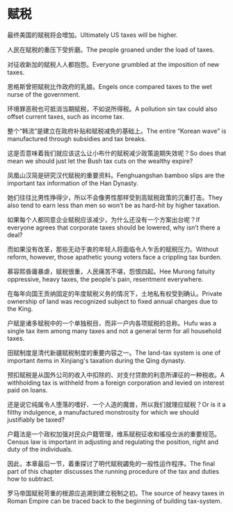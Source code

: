 # 赋税

<p><span class="chinese">最终美国的赋税将会增加。</span><span class="english">Ultimately US taxes will be higher.</span></p>

<p><span class="chinese">人民在赋税的重压下受折磨。</span><span class="english">The people groaned under the load of taxes.</span></p>

<p><span class="chinese">对征收新加的赋税人人都抱怨。</span><span class="english">Everyone grumbled at the imposition of new taxes.</span></p>

<p><span class="chinese">恩格斯曾把赋税比作政府的乳娘。</span><span class="english">Engels once compared taxes to the wet nurse of the government.</span></p>

<p><span class="chinese">环境罪恶税也可抵消当期赋税，不如说所得税。</span><span class="english">A pollution sin tax could also offset current taxes, such as income tax.</span></p>

<p><span class="chinese">整个“韩流”是建立在政府补贴和赋税减免的基础上。</span><span class="english">The entire “Korean wave” is manufactured through subsidies and tax breaks.</span></p>

<p><span class="chinese">这是否意味着我们就应该这么让小布什的赋税减少政策逾期失效呢？</span><span class="english">So does that mean we should just let the Bush tax cuts on the wealthy expire?</span></p>

<p><span class="chinese">凤凰山汉简是研究汉代赋税的重要资料。</span><span class="english">Fenghuangshan bamboo slips are the important tax information of the Han Dynasty.</span></p>

<p><span class="chinese">她们往往比男性挣得少，所以不会像男性那样受到高赋税政策的沉重打击。</span><span class="english">They also tend to earn less than men so won’t be as hard-hit by higher taxation.</span></p>

<p><span class="chinese">如果每个人都同意企业赋税应该减少，为什么还没有一个方案出台呢？</span><span class="english">If everyone agrees that corporate taxes should be lowered, why isn’t there a deal?</span></p>

<p><span class="chinese">而如果没有改革，那些无动于衷的年轻人将面临令人乍舌的赋税压力。</span><span class="english">Without reform, however, those apathetic young voters face a crippling tax burden.</span></p>

<p><span class="chinese">慕容熙昏庸暴虐，赋税很重，人民痛苦不堪，怨恨四起。</span><span class="english">Hee Murong fatuity oppressive, heavy taxes, the people's pain, resentment everywhere.</span></p>

<p><span class="chinese">在每年向国王贡纳固定的年度赋税义务的情况下，土地私有权受到确认。</span><span class="english">Private ownership of land was recognized subject to fixed annual charges due to the King.</span></p>

<p><span class="chinese">户赋是诸多赋税中的一个单独税目，而非一户内各项赋税的总称。</span><span class="english">Hufu was a single tax item among many taxes and not a general term for all household taxes.</span></p>

<p><span class="chinese">田赋制度是清代新疆赋税制度的重要内容之一。</span><span class="english">The land-tax system is one of important items in Xinjiang's taxation during the Qing dynasty.</span></p>

<p><span class="chinese">预扣赋税是从国外公司的收入中扣除的、对支付贷款的利息所课征的一种税收。</span><span class="english">A withholding tax is withheld from a foreign corporation and levied on interest paid on loans.</span></p>

<p><span class="chinese">还是说它纯属令人堕落的嗜好、一个人造的魔兽，所以我们就理应赋税？</span><span class="english">Or is it a filthy indulgence, a manufactured monstrosity for which we should justifiably be taxed?</span></p>

<p><span class="chinese">户籍法是一个政权加强对民众户籍管理，维系赋税征收和徭役佥派的重要规范。</span><span class="english">Census law is important in adjusting and regulating the position, right and duty of the individuals.</span></p>

<p><span class="chinese">因此，本章最后一节，着重探讨了明代赋税蠲免的一般性运作程序。</span><span class="english">The final part of this chapter discusses the running procedure of the tax and duties how to subtract.</span></p>

<p><span class="chinese">罗马帝国赋税苛重的根源应追溯到建立税制之初。</span><span class="english">The source of heavy taxes in Roman Empire can be traced back to the beginning of building tax-system.</span></p>

